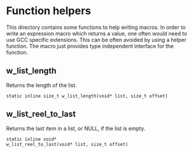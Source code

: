 # Function helpers

This directory contains some functions to help writing macros.
In order to write an expression macro which returns a value,
one often would need to use GCC specific extensions. This can
be often avoided by using a helper function. The macro just
provides type independent interface for the function.

## w_list_length

Returns the length of the list.

```
static inline size_t w_list_length(void* list, size_t offset)
```

## w_list_reel_to_last

Returns the last item in a list, or NULL, if the list is empty.

```
static inline void*
w_list_reel_to_last(void* list, size_t offset)
```
